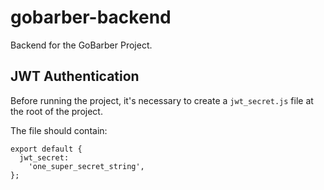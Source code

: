 # gobarber-backend

Backend for the GoBarber Project.

## JWT Authentication

Before running the project, it's necessary to create a `jwt_secret.js` file at the root of the project.

The file should contain:

```
export default {
  jwt_secret:
    'one_super_secret_string',
};
```
